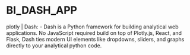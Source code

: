 # BI_DASH_APP

plotly | Dash: -  Dash is a Python framework for building analytical web applications. No JavaScript required build on top of Plotly.js, React, and Flask, Dash ties modern UI elements like dropdowns, sliders, and graphs directly to your analytical python code.


